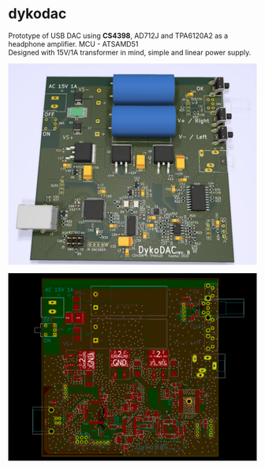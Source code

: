 # dykodac
Prototype of USB DAC using <b>CS4398</b>, AD712J and TPA6120A2 as a headphone amplifier. MCU - ATSAMD51<br>
Designed with 15V/1A transformer in mind, simple and linear power supply.

![](pcb_render.png)

![](pcb_design.png)
